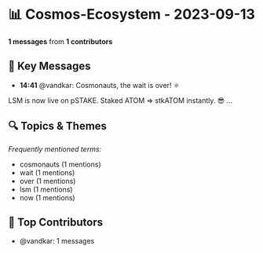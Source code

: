 # 📊 Cosmos-Ecosystem - 2023-09-13
**1 messages** from **1 contributors**

## 💬 Key Messages
- **14:41** @vandkar: Cosmonauts, the wait is over! ⚛️

LSM is now live on pSTAKE. Staked ATOM => stkATOM instantly. 😎
...

## 🔍 Topics & Themes
*Frequently mentioned terms:*
- cosmonauts (1 mentions)
- wait (1 mentions)
- over (1 mentions)
- lsm (1 mentions)
- now (1 mentions)

## 👥 Top Contributors
- @vandkar: 1 messages